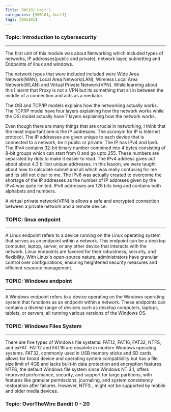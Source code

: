 ```yaml
---
Title: SWS101 Unit 1
categories: [SWS101, Unit1]
tags: [SWS101]
---
```


### Topic: Introduction to cybersecurity
---

The first unit of this module was about Networking which included types of networks, IP addresses(public and private), network layer, subnetting  and Endpoints of linux and windows.

The network types that were included included were Wide Area Network(WAN), Local Area Network(LAN), Wireless Local Area Network(WLAN) and Virtual Private Network(VPN). While learning about this I learnt that Proxy is not a VPN but its something that sit in between the middle of a connection and acts as a mediator.

The OSI and TCP/IP models explains how the networking actually works. The TCP/IP model have four layers explaining how the network works while the OSI model actually have 7 layers explaining how the network works.

Even though there are many things that are crucial in networking, I think that the most important one is the IP addresses. The acronym for IP is Internet protocol. The IP addresses are given unique to each device that is connected to a network, be it public or private. The IP has IPv4 and Ipv6. The IPv4 contains 32-bit binary number combined into 4 bytes consisting of 8-bit groups which can start from 0 and go upto 255. These numbers are separated by dots to make it easier to read. The IPv4 address gives out about about 4.3 billion unique addresses. In this lesson, we were taught about how to calculate subnet and all which was really confusing for me and its still not clear to me. The IPv6 was actually created to overcome the shortage of the IP addresses as the number of IP addreses given by the IPv4 was quite limited. IPv6 addresses are 128 bits long and contains both alphabets and numbers.

A virtual private network(VPN) is allows a safe and encrypted connection between a private network and a remote device.

### TOPIC: linux endpoint
---
A Linux endpoint refers to a device running on the Linux operating system that serves as an endpoint within a network. This endpoint can be a desktop computer, laptop, server, or any other device that interacts with the network. Linux endpoints are favored for their robustness, security, and flexibility. With Linux's open-source nature, administrators have granular control over configurations, ensuring heightened security measures and efficient resource management.

### TOPIC: Windows endpoint
---

A Windows endpoint refers to a device operating on the Windows operating system that functions as an endpoint within a network. These endpoints can contains a diverse range of devices such as desktop computers, laptops, tablets, or servers, all running various versions of the Windows OS. 

### TOPIC: Windows Files System
---
There are five types of Windows file systems: FAT12, FAT16, FAT32, NTFS, and exFAT. FAT12 and FAT16 are obsolete in modern Windows operating systems. FAT32, commonly used in USB memory sticks and SD cards, allows for broad device and operating system compatibility but has a file size limit of 4GB and lacks built-in data protection and encryption features. NTFS, the default Windows file system since Windows NT 3.1, offers improved performance, security, and support for large partitions, with features like granular permissions, journaling, and system consistency restoration after failures. However, NTFS , might not be supported by mobile and older media devices.

### Topic: OverTheWire Bandit 0 - 20
